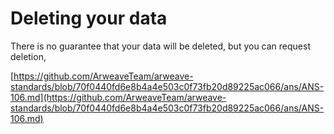 # Deleting your data

There is no guarantee that your data will be deleted, but you can request deletion,





[https://github.com/ArweaveTeam/arweave-standards/blob/70f0440fd6e8b4a4e503c0f73fb20d89225ac066/ans/ANS-106.md](https://github.com/ArweaveTeam/arweave-standards/blob/70f0440fd6e8b4a4e503c0f73fb20d89225ac066/ans/ANS-106.md)

